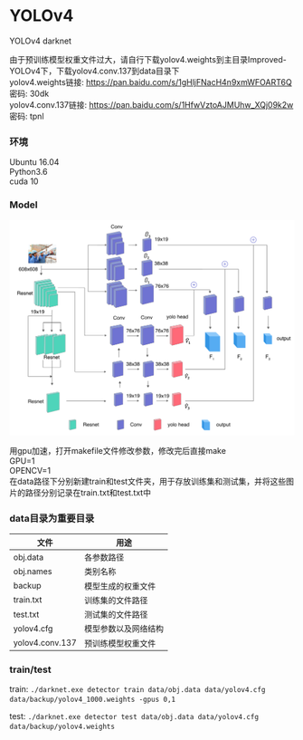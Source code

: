 # YOLOv4
YOLOv4 darknet

由于预训练模型权重文件过大，请自行下载yolov4.weights到主目录Improved-YOLOv4下，下载yolov4.conv.137到data目录下  
yolov4.weights链接: https://pan.baidu.com/s/1gHljFNacH4n9xmWFOART6Q  密码: 30dk  
yolov4.conv.137链接: https://pan.baidu.com/s/1HfwVztoAJMUhw_XQj09k2w  密码: tpnl  

### 环境  
Ubuntu 16.04  
Python3.6  
cuda 10  

### Model
![](https://github.com/gqq1210/Improved-YOLOv4/blob/91ee3441a30fefddbaa089993c35d49320e79ed9/screenshots/model.png)
  
用gpu加速，打开makefile文件修改参数，修改完后直接make  
GPU=1  
OPENCV=1  
在data路径下分别新建train和test文件夹，用于存放训练集和测试集，并将这些图片的路径分别记录在train.txt和test.txt中  

### data目录为重要目录

文件            | 用途
------         | ------
obj.data       | 各参数路径  
obj.names      | 类别名称  
backup         | 模型生成的权重文件  
train.txt      | 训练集的文件路径  
test.txt       | 测试集的文件路径  
yolov4.cfg     | 模型参数以及网络结构  
yolov4.conv.137| 预训练模型权重文件  


### train/test
train: ``./darknet.exe detector train data/obj.data data/yolov4.cfg data/backup/yolov4_1000.weights -gpus 0,1``  
  
test: ``./darknet.exe detector test data/obj.data data/yolov4.cfg data/backup/yolov4.weights``
